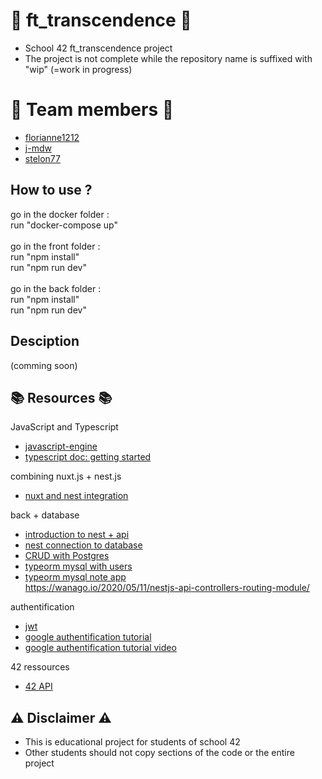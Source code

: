 # :rocket: ft_transcendence :rocket:
* School 42 ft_transcendence project
* The project is not complete while the repository name is suffixed with "wip" (=work in progress)

# :space_invader: Team members :space_invader:
* [florianne1212](https://github.com/florianne1212)
* [j-mdw](https://github.com/j-mdw)
* [stelon77](https://github.com/stelon77)

## How to use ?
go in the docker folder :</br>
run "docker-compose up" </br> </br>
go in the front folder : </br>
run "npm install" </br>
run "npm run dev" </br> </br>
go in the back folder :</br>
run "npm install" </br>
run "npm run dev" </br>

## Desciption
(comming soon)

## :books: Resources :books:
JavaScript and Typescript </br>
* [javascript-engine](https://medium.com/jspoint/how-javascript-works-in-browser-and-node-ab7d0d09ac2f)
* [typescript doc: getting started](https://www.typescriptlang.org/docs/handbook/typescript-from-scratch.html)

combining nuxt.js + nest.js
* [nuxt and nest integration](https://davidjamesherzog.github.io/2021/03/28/nuxtjs-nestjs-integration/)

back + database </br>
* [introduction to nest + api](https://www.youtube.com/watch?v=F_oOtaxb0L8&ab_channel=Academind) </br>
* [nest connection to database](https://docs.nestjs.com/techniques/database) </br>
* [CRUD with Postgres](https://dev.to/rohanfaiyazkhan/nestjs-crud-with-postgres-cho) </br>
* [typeorm mysql with users](https://tkssharma.com/nestjs-crud-using-typeorm-and-mysql/) <br/>
* [typeorm mysql note app ](https://javascript.plainenglish.io/using-nestjs-mysql-typeorm-in-building-simple-notes-app-5cdbee9712e0) <br/>
https://wanago.io/2020/05/11/nestjs-api-controllers-routing-module/</br>

authentification </br>
* [jwt](https://jwt.io/introduction)
* [google authentification tutorial](https://dev.to/imichaelowolabi/how-to-implement-login-with-google-in-nest-js-2aoa)
* [google authentification tutorial video](https://www.youtube.com/watch?v=q8tZQxT4YPU&ab_channel=MariusEspejo)

42 ressources </br>
* [42 API](https://api.intra.42.fr/apidoc)


## :warning: Disclaimer :warning:
*  This is educational project for students of school 42
*  Other students should not copy sections of the code or the entire project
